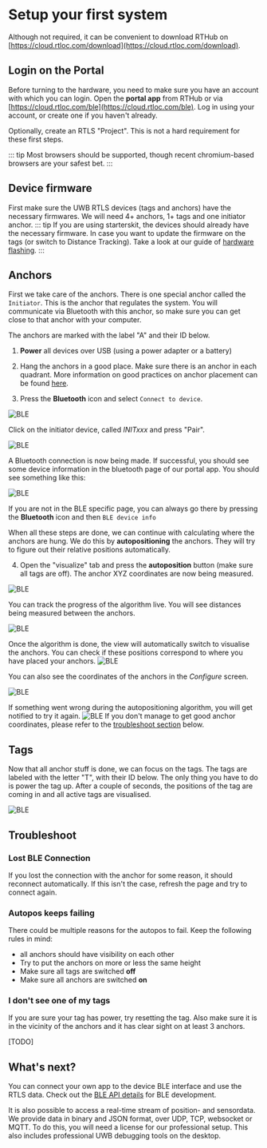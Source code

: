 # Setup your first system
Although not required, it can be convenient to download RTHub  on [https://cloud.rtloc.com/download](https://cloud.rtloc.com/download).

## Login on the Portal
Before turning to the hardware, you need to make sure you have an account with which you can login. Open the **portal app** from RTHub or via [https://cloud.rtloc.com/ble](https://cloud.rtloc.com/ble). Log in using your account, or create one if you haven't already.

Optionally, create an RTLS "Project". This is not a hard requirement for these first steps.

::: tip
Most browsers should be supported, though recent chromium-based browsers are your safest bet.
:::

## Device firmware
First make sure the UWB RTLS devices (tags and anchors) have the necessary firmwares. We will need 4+ anchors, 1+ tags and one initiator anchor.
::: tip
If you are using starterskit, the devices should already have the necessary firmware. In case you want to update the firmware on the tags (or switch to Distance Tracking). Take a look at our guide of [hardware flashing](/hardware/flashing/hw_flashing.html).
:::

## Anchors
First we take care of the anchors. There is one special anchor called the `Initiator`. This is the anchor that regulates the system. You will communicate via Bluetooth with this anchor, so make sure you can get close to that anchor with your computer.

The anchors are marked with the label "A" and their ID below. 

  1. **Power** all devices over USB (using a power adapter or a battery)
  
  2. Hang the anchors in a good place. Make sure there is an anchor in each quadrant. More information on good practices on anchor placement can be found [here](/getstarted/anchor_placement.html#_1-anchor-in-each-quadrant).
  
  3. Press the **Bluetooth** icon and select `Connect to device`. 
  
  ![BLE](../web/img/ble.jpg)

  Click on the initiator device, called *INITxxx* and press "Pair".
  
  ![BLE](../web/img/ble2.png)

  A Bluetooth connection is now being made. If successful, you should see some device information in the bluetooth page of our portal app. You should see something like this:

  ![BLE](../web/img/ble3.png)

  If you are not in the BLE specific page, you can always go there by pressing the **Bluetooth** icon and then `BLE device info`
  

When all these steps are done, we can continue with calculating where the anchors are hung. We do this by __autopositioning__ the anchors. They will try to figure out their relative positions automatically. 

  4. Open the "visualize" tab and press the **autoposition** button (make sure all tags are off). The anchor XYZ coordinates are now being measured. 

![BLE](./img/autopos.png)

You can track the progress of the algorithm live. You will see distances being measured between the anchors.

![BLE](../web/img/ble4.png)


Once the algorithm is done, the view will automatically switch to visualise the anchors. You can check if these positions correspond to where you have placed your anchors.
![BLE](../web/img/ble_anchor_positions.png)

You can also see the coordinates of the anchors in the _Configure_ screen.

![BLE](../web/img/ble_anchor_positions2.png)



If something went wrong during the autopositioning algorithm, you will get notified to try it again.
![BLE](../web/img/ble5.png)
If you don't manage to get good anchor coordinates, please refer to the [troubleshoot section](/getstarted/basic_positioning_getting_started.html#autopos-keeps-failing) below.

## Tags
Now that all anchor stuff is done, we can focus on the tags. The tags are labeled with the letter "T", with their ID below.
The only thing you have to do is power the tag up. After a couple of seconds, the positions of the tag are coming in and all active tags are visualised.

![BLE](../web/img/ble_tag_pos.png)

<!-- TODO: screenshot of visualization -->

## Troubleshoot
### Lost BLE Connection
If you lost the connection with the anchor for some reason, it should reconnect automatically.
If this isn't the case, refresh the page and try to connect again.

### Autopos keeps failing
There could be multiple reasons for the autopos to fail. Keep the following rules in mind:
 - all anchors should have visibility on each other
 - Try to put the anchors on more or less the same height
 - Make sure all tags are switched **off**
 - Make sure all anchors are switched **on**

### I don't see one of my tags
If you are sure your tag has power, try resetting the tag. Also make sure it is in the vicinity of the anchors and it has clear sight on at least 3 anchors.

[TODO]

## What's next?
You can connect your own app to the device BLE interface and use the RTLS data. Check out the [BLE API details](api/api_ble) for BLE development.

It is also possible to access a real-time stream of position- and sensordata. We provide data in binary and JSON format, over UDP, TCP, websocket or MQTT. To do this, you will need a license for our professional setup. This also includes professional UWB debugging tools on the desktop.
